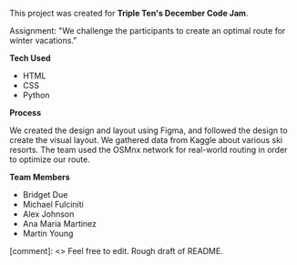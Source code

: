 This project was created for **Triple Ten's December Code Jam**. 

Assignment: "We challenge the participants to create an optimal route for winter vacations."

**Tech Used**
- HTML
- CSS
- Python


**Process**

We created the design and layout using Figma, and followed the design to create the visual layout. We gathered data from Kaggle about various ski resorts. The team used the OSMnx network for real-world routing in order to optimize our route. 

**Team Members**

- Bridget Due
- Michael Fulciniti
- Alex Johnson
- Ana Maria Martinez
- Martin Young

[comment]: <> Feel free to edit. Rough draft of README.

